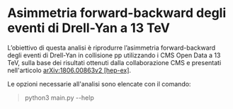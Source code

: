 # Asimmetria forward-backward degli eventi di Drell-Yan a 13 TeV

L’obiettivo di questa analisi è riprodurre l’asimmetria forward-backward degli eventi di Drell-Yan in collisione pp utilizzando i CMS Open Data a 13 TeV, sulla base dei risultati ottenuti dalla collaborazione CMS e presentati nell'articolo [arXiv:1806.00863v2 [hep-ex]](https://arxiv.org/abs/1806.00863).

Le opzioni necessarie all'analisi sono elencate con il comando:
>	python3 main.py --help